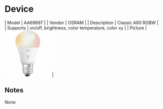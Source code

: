 
# Device

| Model | AA69697  |
| Vendor  | OSRAM  |
| Description | Classic A60 RGBW |
| Supports | on/off, brightness, color temperature, color xy |
| Picture | ![../images/devices/AA69697.jpg](../images/devices/AA69697.jpg) |

## Notes

None
